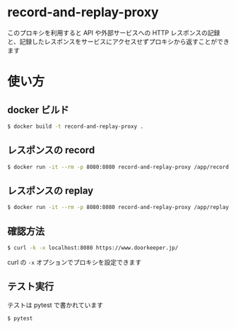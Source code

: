 # record-and-replay-proxy

このプロキシを利用すると API や外部サービスへの HTTP レスポンスの記録と、記録したレスポンスをサービスにアクセスせずプロキシから返すことができます

# 使い方

## docker ビルド

```bash
$ docker build -t record-and-replay-proxy .
```

## レスポンスの record

```bash
$ docker run -it --rm -p 8080:8080 record-and-replay-proxy /app/record.sh
```

## レスポンスの replay

```bash
$ docker run -it --rm -p 8080:8080 record-and-replay-proxy /app/replay.sh
```

## 確認方法

```bash
$ curl -k -x localhost:8080 https://www.doorkeeper.jp/
```

curl の `-x` オプションでプロキシを設定できます

## テスト実行

テストは pytest で書かれています

```bash
$ pytest
```